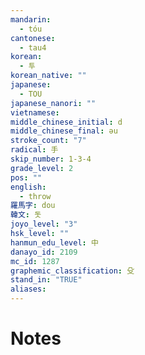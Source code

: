 ```yaml
---
mandarin:
  - tóu
cantonese:
  - tau4
korean:
  - 투
korean_native: ""
japanese:
  - TOU
japanese_nanori: ""
vietnamese:
middle_chinese_initial: d
middle_chinese_final: əu
stroke_count: "7"
radical: 手
skip_number: 1-3-4
grade_level: 2
pos: ""
english:
  - throw
羅馬字: dou
韓文: 돗
joyo_level: "3"
hsk_level: ""
hanmun_edu_level: 中
danayo_id: 2109
mc_id: 1287
graphemic_classification: 殳
stand_in: "TRUE"
aliases:
---
```


# Notes
